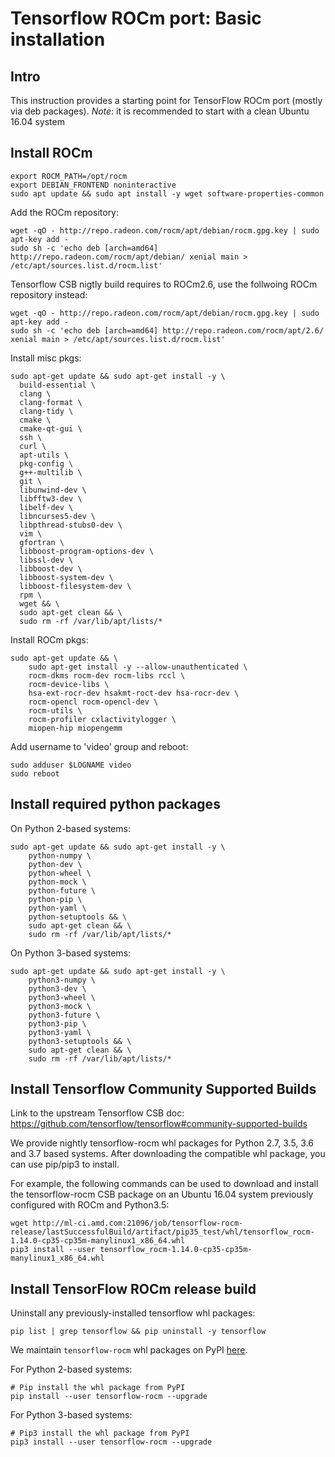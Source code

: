 # Tensorflow ROCm port: Basic installation

## Intro
This instruction provides a starting point for TensorFlow ROCm port (mostly via deb packages).
*Note*: it is recommended to start with a clean Ubuntu 16.04 system

## Install ROCm
```
export ROCM_PATH=/opt/rocm
export DEBIAN_FRONTEND noninteractive
sudo apt update && sudo apt install -y wget software-properties-common 
```

Add the ROCm repository:  
```
wget -qO - http://repo.radeon.com/rocm/apt/debian/rocm.gpg.key | sudo apt-key add -
sudo sh -c 'echo deb [arch=amd64] http://repo.radeon.com/rocm/apt/debian/ xenial main > /etc/apt/sources.list.d/rocm.list'
```
Tensorflow CSB nigtly build requires to ROCm2.6, use the follwoing ROCm repository instead:
```
wget -qO - http://repo.radeon.com/rocm/apt/debian/rocm.gpg.key | sudo apt-key add -
sudo sh -c 'echo deb [arch=amd64] http://repo.radeon.com/rocm/apt/2.6/ xenial main > /etc/apt/sources.list.d/rocm.list'
```

Install misc pkgs:
```
sudo apt-get update && sudo apt-get install -y \
  build-essential \
  clang \
  clang-format \
  clang-tidy \
  cmake \
  cmake-qt-gui \
  ssh \
  curl \
  apt-utils \
  pkg-config \
  g++-multilib \
  git \
  libunwind-dev \
  libfftw3-dev \
  libelf-dev \
  libncurses5-dev \
  libpthread-stubs0-dev \
  vim \
  gfortran \
  libboost-program-options-dev \
  libssl-dev \
  libboost-dev \
  libboost-system-dev \
  libboost-filesystem-dev \
  rpm \
  wget && \
  sudo apt-get clean && \
  sudo rm -rf /var/lib/apt/lists/*
```

Install ROCm pkgs:
```
sudo apt-get update && \
    sudo apt-get install -y --allow-unauthenticated \
    rocm-dkms rocm-dev rocm-libs rccl \
    rocm-device-libs \
    hsa-ext-rocr-dev hsakmt-roct-dev hsa-rocr-dev \
    rocm-opencl rocm-opencl-dev \
    rocm-utils \
    rocm-profiler cxlactivitylogger \
    miopen-hip miopengemm
```

Add username to 'video' group and reboot:  
```
sudo adduser $LOGNAME video
sudo reboot
```

## Install required python packages

On Python 2-based systems:
```
sudo apt-get update && sudo apt-get install -y \
    python-numpy \
    python-dev \
    python-wheel \
    python-mock \
    python-future \
    python-pip \
    python-yaml \
    python-setuptools && \
    sudo apt-get clean && \
    sudo rm -rf /var/lib/apt/lists/*
```

On Python 3-based systems:
```
sudo apt-get update && sudo apt-get install -y \
    python3-numpy \
    python3-dev \
    python3-wheel \
    python3-mock \
    python3-future \
    python3-pip \
    python3-yaml \
    python3-setuptools && \
    sudo apt-get clean && \
    sudo rm -rf /var/lib/apt/lists/*
```
## Install Tensorflow Community Supported Builds 
Link to the upstream Tensorflow CSB doc:
https://github.com/tensorflow/tensorflow#community-supported-builds

We provide nightly tensorflow-rocm whl packages for Python 2.7, 3.5, 3.6 and 3.7 based systems.
After downloading the compatible whl package, you can use pip/pip3 to install.

For example, the following commands can be used to download and install the tensorflow-rocm CSB package on an Ubuntu 16.04 system previously configured with ROCm and Python3.5:
```
wget http://ml-ci.amd.com:21096/job/tensorflow-rocm-release/lastSuccessfulBuild/artifact/pip35_test/whl/tensorflow_rocm-1.14.0-cp35-cp35m-manylinux1_x86_64.whl
pip3 install --user tensorflow_rocm-1.14.0-cp35-cp35m-manylinux1_x86_64.whl
```

## Install TensorFlow ROCm release build

Uninstall any previously-installed tensorflow whl packages:  
```
pip list | grep tensorflow && pip uninstall -y tensorflow
```

We maintain `tensorflow-rocm` whl packages on PyPI [here](https://pypi.org/project/tensorflow-rocm).

For Python 2-based systems:
```
# Pip install the whl package from PyPI
pip install --user tensorflow-rocm --upgrade
```

For Python 3-based systems:
```
# Pip3 install the whl package from PyPI
pip3 install --user tensorflow-rocm --upgrade
```
